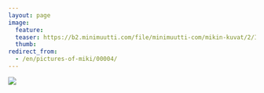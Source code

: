 ```yaml
---
layout: page
image:
  feature:
  teaser: https://b2.minimuutti.com/file/minimuutti-com/mikin-kuvat/2/IMG_9195-245px.jpg
  thumb:
redirect_from:
  - /en/pictures-of-miki/00004/
---
```


![](https://b2.minimuutti.com/file/minimuutti-com/mikin-kuvat/3/IMG_9195-800px.jpg)
